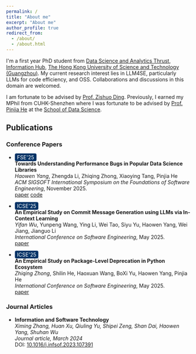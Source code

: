 ```yaml
---
permalink: /
title: "About me"
excerpt: "About me"
author_profile: true
redirect_from: 
  - /about/
  - /about.html
---
```


I'm a first year PhD student from [Data Science and Analytics Thrust](https://dsa.hkust-gz.edu.cn/), [Information Hub](https://www.hkust-gz.edu.cn/academics/hubs-and-thrust-areas/information-hub/), [The Hong Kong University of Science and Technology (Guangzhou)](https://www.hkust-gz.edu.cn/).
My current research interest lies in LLM4SE, particularly LLMs for code efficiency, and OSS. 
Collaborations and discussions in this domain are welcomed.

I am fortunate to be advised by [Prof. Zishuo Ding](https://personal.hkust-gz.edu.cn/ding/). 
Previously, I earned my MPhil from CUHK-Shenzhen where I was fortunate to be advised by [Prof. Pinjia He](https://pinjiahe.github.io/) at the [School of Data Science](https://cs.pku.edu.cn/).





## Publications


### Conference Papers

- <span style="background-color:#003366; color:white; padding:2px 6px; border-radius:4px;">FSE'25</span>  
  **Towards Understanding Performance Bugs in Popular Data Science Libraries**  
  *Haowen Yang*, Zhengda Li, Zhiqing Zhong, Xiaoying Tang, Pinjia He  
  *ACM SIGSOFT International Symposium on the Foundations of Software Engineering*, November 2025.  
  [paper](#) [code](#)

- <span style="background-color:#003366; color:white; padding:2px 6px; border-radius:4px;">ICSE'25</span>  
  **An Empirical Study on Commit Message Generation using LLMs via In-Context Learning**  
  *Yifan Wu*, Yunpeng Wang, Ying Li, Wei Tao, Siyu Yu, Haowen Yang, Wei Jiang, Jianguo Li  
  *International Conference on Software Engineering*, May 2025.  
  [paper](https://arxiv.org/abs/2502.18904)

- <span style="background-color:#003366; color:white; padding:2px 6px; border-radius:4px;">ICSE'25</span>  
  **An Empirical Study on Package-Level Deprecation in Python Ecosystem**  
  *Zhiqing Zhong*, Shilin He, Haoxuan Wang, BoXi Yu, Haowen Yang, Pinjia He  
  *International Conference on Software Engineering*, May 2025.  
  [paper](https://arxiv.org/abs/2408.10327)

### Journal Articles

- **Information and Software Technology**  
  *Ximing Zhang, Huan Xu, Qiuling Yu, Shipei Zeng, Shan Dai, Haowen Yang, Shuhan Wu*  
  *Journal article, March 2024*  
  DOI: [10.1016/j.infsof.2023.107391](https://doi.org/10.1016/j.infsof.2023.107391)
